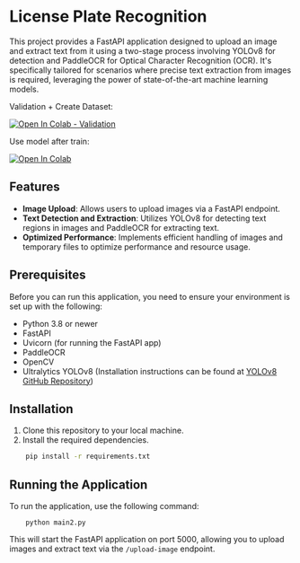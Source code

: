 # License Plate Recognition

This project provides a FastAPI application designed to upload an image and extract text from it using a two-stage process involving YOLOv8 for detection and PaddleOCR for Optical Character Recognition (OCR). It's specifically tailored for scenarios where precise text extraction from images is required, leveraging the power of state-of-the-art machine learning models.

Validation + Create Dataset: 

<a href="https://colab.research.google.com/drive/1irTA_DqFmBsXHaOGUhoOcljrpe3SrBR6?usp=sharing"><img src="https://colab.research.google.com/assets/colab-badge.svg" alt="Open In Colab - Validation"></a>


Use model after train: 

<a href="https://colab.research.google.com/drive/17EX_9JnDx_xkk0I44_4w2ouA2rSEo7ss?usp=sharing"><img src="https://colab.research.google.com/assets/colab-badge.svg" alt="Open In Colab"></a>

## Features

- **Image Upload**: Allows users to upload images via a FastAPI endpoint.
- **Text Detection and Extraction**: Utilizes YOLOv8 for detecting text regions in images and PaddleOCR for extracting text.
- **Optimized Performance**: Implements efficient handling of images and temporary files to optimize performance and resource usage.

## Prerequisites

Before you can run this application, you need to ensure your environment is set up with the following:

- Python 3.8 or newer
- FastAPI
- Uvicorn (for running the FastAPI app)
- PaddleOCR
- OpenCV
- Ultralytics YOLOv8 (Installation instructions can be found at [YOLOv8 GitHub Repository](https://github.com/ultralytics/yolov8))

## Installation

1. Clone this repository to your local machine.
2. Install the required dependencies.
```bash
    pip install -r requirements.txt
```
## Running the Application

To run the application, use the following command:
```
    python main2.py
```

This will start the FastAPI application on port 5000, allowing you to upload images and extract text via the `/upload-image` endpoint.